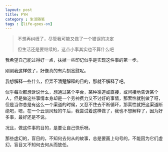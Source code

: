 ```yaml
---
layout: post
title: FYH
category : 生活随笔
tags : [life-goes-on]
---
```


>不想再纠缠了，尽管我可能又做了一个错误的决定
>
>但生活还是要继续的，这点小事其实也不算什么吧

我希望自己能过得好一点，抹掉一些印记似乎是实现这件事的第一步。

刚刚我这样做了，好像真的有片刻宽慰呢。

我想解释一些什么，但弄不清楚解释的目的，那就不解释了吧。

似乎每次都想诉说什么，想通过某个平台，某种渠道或直接，或间接地告诉某个人，但是做这些事情本身却是一个劳神费力又不讨好的事情，那索性就别做了呀，但是当你总是有这么一个渠道的时候，又忍不住去不断循环，那索性就把这渠道断绝吧，嗯，在一个云淡风轻的午后，我尝试着这样做了，我也不想解释了，因为好多事，最好还是不说。

况且，做这件事的目的，是要让自己快乐呀。

那些虚幻的，盲目的，不知何去何从的故事，总是要画上句号的，不能因为它们虚幻，盲目又不知何去何从而放任。
      
